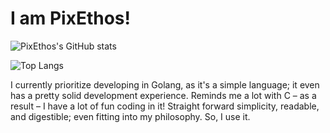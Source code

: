 # I am PixEthos!

![PixEthos's GitHub stats](https://github-readme-stats.vercel.app/api?username=PixEthos&show_icons=true&theme=dark)

![Top Langs](https://github-readme-stats.vercel.app/api/top-langs/?username=PixEthos&layout=donut-vertical#gh-dark-mode-only)

I currently prioritize developing in Golang, as it's a simple language; it even has a pretty solid development experience. Reminds me a lot with C – as a result – I have a lot of fun coding in it! Straight forward simplicity, readable, and digestible; even fitting into my philosophy. So, I use it. 
